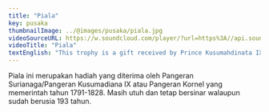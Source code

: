 ```yaml
---
title: "Piala"
key: pusaka
thumbnailImage: ../@images/pusaka/piala.jpg
videoSourceURL: https://w.soundcloud.com/player/?url=https%3A//api.soundcloud.com/tracks/1171307698&color=%23ff5500&auto_play=true&hide_related=false&show_comments=true&show_user=true&show_reposts=false&show_teaser=true
videoTitle: "Piala"
textEnglish: "This trophy is a gift received by Prince Kusumahdinata IX or Prince Kornel who ruled from 1791-1828. Still intact and still shining even though it is 193 years old."
---
```


Piala ini merupakan hadiah yang diterima oleh Pangeran Surianaga/Pangeran Kusumadiana IX atau Pangeran Kornel yang memerintah tahun 1791-1828. Masih utuh dan tetap bersinar walaupun sudah berusia 193 tahun.